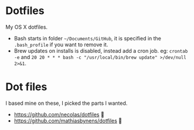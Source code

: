 # Dotfiles
My OS X dotfiles.

- Bash starts in folder `~/Documents/GitHub`, it is specified in the `.bash_profile` if you want to remove it.
- Brew updates on installs is disabled, instead add a cron job. eg: `crontab -e` and `20 20 * * * bash -c "/usr/local/bin/brew update" >/dev/null 2>&1`.

# Dot files
I based mine on these, I picked the parts I wanted.
- https://github.com/necolas/dotfiles :beer:
- https://github.com/mathiasbynens/dotfiles :beer:
